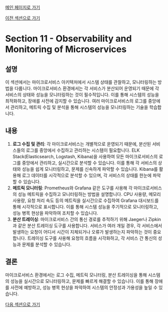 [메인 페이지로 가기](main.md)

[이전 섹션으로 가기](section_10.md)

# Section 11 - Observability and Monitoring of Microservices

## 설명
이 섹션에서는 마이크로서비스 아키텍처에서 시스템 상태를 관찰하고, 모니터링하는 방법을 다룹니다. 마이크로서비스 환경에서는 각 서비스가 분산되어 운영되기 때문에 각 서비스의 상태와 성능을 모니터링하는 것이 필수적입니다. 이를 통해 시스템의 성능을 최적화하고, 장애를 사전에 감지할 수 있습니다. 여러 마이크로서비스의 로그를 중앙에서 관리하고, 메트릭 수집 및 분석을 통해 시스템의 성능을 모니터링하는 기술을 학습합니다.

## 내용
 1. **로그 수집 및 관리**: 각 마이크로서비스는 개별적으로 운영되기 때문에, 분산된 서비스들의 로그를 중앙에서 수집하고 관리하는 시스템이 필요합니다. ELK Stack(Elasticsearch, Logstash, Kibana)을 사용하여 모든 마이크로서비스의 로그를 중앙에서 관리하고, 실시간으로 분석할 수 있습니다. 이를 통해 각 서비스의 상태와 성능을 쉽게 모니터링하고, 문제를 신속하게 파악할 수 있습니다. Kibana를 활용해 로그 데이터를 시각적으로 분석할 수 있으며, 각 서비스의 상태를 한눈에 파악할 수 있습니다.
 2. **메트릭 모니터링**: Prometheus와 Grafana 같은 도구를 사용해 각 마이크로서비스의 성능 메트릭을 수집하고 모니터링하는 방법을 설명합니다. CPU 사용량, 메모리 사용량, 요청 처리 속도 등의 메트릭을 실시간으로 수집하여 Grafana 대시보드를 통해 시각적으로 표시합니다. 이를 통해 시스템 성능을 주기적으로 모니터링하고, 성능 병목 현상을 파악하여 조치할 수 있습니다.
 3. **분산 트레이싱**: 마이크로서비스 간의 통신 경로를 추적하기 위해 Jaeger나 Zipkin과 같은 분산 트레이싱 도구를 사용합니다. 서비스가 여러 개일 경우, 각 서비스에서 발생하는 요청이 어디서 시간이 지체되거나 오류가 발생하는지 파악하는 것이 중요합니다. 트레이싱 도구를 사용해 요청의 흐름을 시각화하고, 각 서비스 간 통신의 성능과 문제를 분석할 수 있습니다.

## 결론
마이크로서비스 환경에서는 로그 수집, 메트릭 모니터링, 분산 트레이싱을 통해 시스템의 성능을 실시간으로 모니터링하고, 문제를 빠르게 해결할 수 있습니다. 이를 통해 장애를 사전에 예방하고, 성능 병목 현상을 파악하여 시스템의 안정성과 가용성을 높일 수 있습니다.

[다음 섹션으로 가기](section_12.md)
